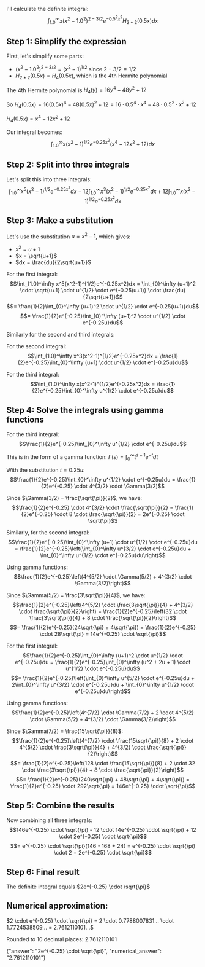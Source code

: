 I'll calculate the definite integral:
$$\int_{1.0}^\infty x(x^2-1.0^2)^{2-3/2}e^{-0.5^2x^2}H_{2*2}(0.5x)dx$$

## Step 1: Simplify the expression

First, let's simplify some parts:
- $(x^2-1.0^2)^{2-3/2} = (x^2-1)^{1/2}$ since $2-3/2 = 1/2$
- $H_{2*2}(0.5x) = H_4(0.5x)$, which is the 4th Hermite polynomial

The 4th Hermite polynomial is $H_4(y) = 16y^4 - 48y^2 + 12$

So $H_4(0.5x) = 16(0.5x)^4 - 48(0.5x)^2 + 12 = 16 \cdot 0.5^4 \cdot x^4 - 48 \cdot 0.5^2 \cdot x^2 + 12$

$H_4(0.5x) = x^4 - 12x^2 + 12$

Our integral becomes:
$$\int_{1.0}^\infty x(x^2-1)^{1/2}e^{-0.25x^2}(x^4 - 12x^2 + 12)dx$$

## Step 2: Split into three integrals

Let's split this into three integrals:
$$\int_{1.0}^\infty x^5(x^2-1)^{1/2}e^{-0.25x^2}dx - 12\int_{1.0}^\infty x^3(x^2-1)^{1/2}e^{-0.25x^2}dx + 12\int_{1.0}^\infty x(x^2-1)^{1/2}e^{-0.25x^2}dx$$

## Step 3: Make a substitution

Let's use the substitution $u = x^2-1$, which gives:
- $x^2 = u+1$
- $x = \sqrt{u+1}$
- $dx = \frac{du}{2\sqrt{u+1}}$

For the first integral:
$$\int_{1.0}^\infty x^5(x^2-1)^{1/2}e^{-0.25x^2}dx = \int_{0}^\infty (u+1)^2 \cdot \sqrt{u+1} \cdot u^{1/2} \cdot e^{-0.25(u+1)} \cdot \frac{du}{2\sqrt{u+1}}$$
$$= \frac{1}{2}\int_{0}^\infty (u+1)^2 \cdot u^{1/2} \cdot e^{-0.25(u+1)}du$$
$$= \frac{1}{2}e^{-0.25}\int_{0}^\infty (u+1)^2 \cdot u^{1/2} \cdot e^{-0.25u}du$$

Similarly for the second and third integrals:

For the second integral:
$$\int_{1.0}^\infty x^3(x^2-1)^{1/2}e^{-0.25x^2}dx = \frac{1}{2}e^{-0.25}\int_{0}^\infty (u+1) \cdot u^{1/2} \cdot e^{-0.25u}du$$

For the third integral:
$$\int_{1.0}^\infty x(x^2-1)^{1/2}e^{-0.25x^2}dx = \frac{1}{2}e^{-0.25}\int_{0}^\infty u^{1/2} \cdot e^{-0.25u}du$$

## Step 4: Solve the integrals using gamma functions

For the third integral:
$$\frac{1}{2}e^{-0.25}\int_{0}^\infty u^{1/2} \cdot e^{-0.25u}du$$

This is in the form of a gamma function: $\Gamma(s) = \int_{0}^{\infty} t^{s-1}e^{-t}dt$

With the substitution $t = 0.25u$:
$$\frac{1}{2}e^{-0.25}\int_{0}^\infty u^{1/2} \cdot e^{-0.25u}du = \frac{1}{2}e^{-0.25} \cdot 4^{3/2} \cdot \Gamma(3/2)$$

Since $\Gamma(3/2) = \frac{\sqrt{\pi}}{2}$, we have:
$$\frac{1}{2}e^{-0.25} \cdot 4^{3/2} \cdot \frac{\sqrt{\pi}}{2} = \frac{1}{2}e^{-0.25} \cdot 8 \cdot \frac{\sqrt{\pi}}{2} = 2e^{-0.25} \cdot \sqrt{\pi}$$

Similarly, for the second integral:
$$\frac{1}{2}e^{-0.25}\int_{0}^\infty (u+1) \cdot u^{1/2} \cdot e^{-0.25u}du = \frac{1}{2}e^{-0.25}\left(\int_{0}^\infty u^{3/2} \cdot e^{-0.25u}du + \int_{0}^\infty u^{1/2} \cdot e^{-0.25u}du\right)$$

Using gamma functions:
$$\frac{1}{2}e^{-0.25}\left(4^{5/2} \cdot \Gamma(5/2) + 4^{3/2} \cdot \Gamma(3/2)\right)$$

Since $\Gamma(5/2) = \frac{3\sqrt{\pi}}{4}$, we have:
$$\frac{1}{2}e^{-0.25}\left(4^{5/2} \cdot \frac{3\sqrt{\pi}}{4} + 4^{3/2} \cdot \frac{\sqrt{\pi}}{2}\right) = \frac{1}{2}e^{-0.25}\left(32 \cdot \frac{3\sqrt{\pi}}{4} + 8 \cdot \frac{\sqrt{\pi}}{2}\right)$$
$$= \frac{1}{2}e^{-0.25}(24\sqrt{\pi} + 4\sqrt{\pi}) = \frac{1}{2}e^{-0.25} \cdot 28\sqrt{\pi} = 14e^{-0.25} \cdot \sqrt{\pi}$$

For the first integral:
$$\frac{1}{2}e^{-0.25}\int_{0}^\infty (u+1)^2 \cdot u^{1/2} \cdot e^{-0.25u}du = \frac{1}{2}e^{-0.25}\int_{0}^\infty (u^2 + 2u + 1) \cdot u^{1/2} \cdot e^{-0.25u}du$$
$$= \frac{1}{2}e^{-0.25}\left(\int_{0}^\infty u^{5/2} \cdot e^{-0.25u}du + 2\int_{0}^\infty u^{3/2} \cdot e^{-0.25u}du + \int_{0}^\infty u^{1/2} \cdot e^{-0.25u}du\right)$$

Using gamma functions:
$$\frac{1}{2}e^{-0.25}\left(4^{7/2} \cdot \Gamma(7/2) + 2 \cdot 4^{5/2} \cdot \Gamma(5/2) + 4^{3/2} \cdot \Gamma(3/2)\right)$$

Since $\Gamma(7/2) = \frac{15\sqrt{\pi}}{8}$:
$$\frac{1}{2}e^{-0.25}\left(4^{7/2} \cdot \frac{15\sqrt{\pi}}{8} + 2 \cdot 4^{5/2} \cdot \frac{3\sqrt{\pi}}{4} + 4^{3/2} \cdot \frac{\sqrt{\pi}}{2}\right)$$
$$= \frac{1}{2}e^{-0.25}\left(128 \cdot \frac{15\sqrt{\pi}}{8} + 2 \cdot 32 \cdot \frac{3\sqrt{\pi}}{4} + 8 \cdot \frac{\sqrt{\pi}}{2}\right)$$
$$= \frac{1}{2}e^{-0.25}(240\sqrt{\pi} + 48\sqrt{\pi} + 4\sqrt{\pi}) = \frac{1}{2}e^{-0.25} \cdot 292\sqrt{\pi} = 146e^{-0.25} \cdot \sqrt{\pi}$$

## Step 5: Combine the results

Now combining all three integrals:
$$146e^{-0.25} \cdot \sqrt{\pi} - 12 \cdot 14e^{-0.25} \cdot \sqrt{\pi} + 12 \cdot 2e^{-0.25} \cdot \sqrt{\pi}$$
$$= e^{-0.25} \cdot \sqrt{\pi}(146 - 168 + 24) = e^{-0.25} \cdot \sqrt{\pi} \cdot 2 = 2e^{-0.25} \cdot \sqrt{\pi}$$

## Step 6: Final result

The definite integral equals $2e^{-0.25} \cdot \sqrt{\pi}$

## Numerical approximation:
$2 \cdot e^{-0.25} \cdot \sqrt{\pi} = 2 \cdot 0.7788007831... \cdot 1.7724538509... = 2.7612110101...$

Rounded to 10 decimal places: 2.7612110101

{"answer": "2e^{-0.25} \\cdot \\sqrt{\\pi}", "numerical_answer": "2.7612110101"}